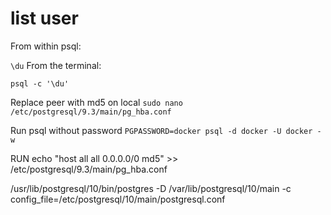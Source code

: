 # list user

From within psql:

`\du`
From the terminal:

`psql -c '\du'`

Replace peer with md5 on local
`sudo nano /etc/postgresql/9.3/main/pg_hba.conf`

Run psql without password
`PGPASSWORD=docker psql -d docker -U docker -w`

RUN echo "host all  all    0.0.0.0/0  md5" >> /etc/postgresql/9.3/main/pg_hba.conf

/usr/lib/postgresql/10/bin/postgres -D /var/lib/postgresql/10/main -c config_file=/etc/postgresql/10/main/postgresql.conf

